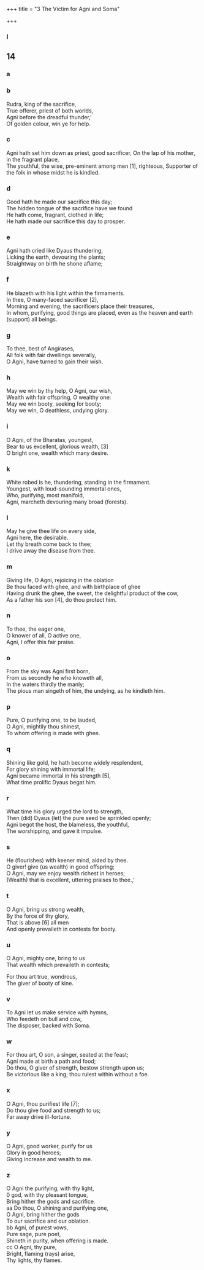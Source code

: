 +++
title = "3 The Victim for Agni and Soma"

+++


### l
## 14
### a
### b
Rudra, king of the sacrifice,  
True offerer, priest of both worlds,  
Agni before the dreadful thunder,'  
Of golden colour, win ye for help.
### c
Agni hath set him down as priest, good sacrificer, On the lap of his mother, in the fragrant place,  
The youthful, the wise, pre-eminent among men [1], righteous, Supporter of the folk in whose midst he is kindled.
### d
Good hath he made our sacrifice this day;  
The hidden tongue of the sacrifice have we found  
He hath come, fragrant, clothed in life;  
He hath made our sacrifice this day to prosper.
### e
Agni hath cried like Dyaus thundering,  
Licking the earth, devouring the plants;  
Straightway on birth he shone aflame;

### f
He blazeth with his light within the firmaments.  
In thee, O many-faced sacrificer [2],  
Morning and evening, the sacrificers place their treasures,  
In whom, purifying, good things are placed, even as the heaven and earth (support) all beings. 
### g
To thee, best of Angirases,  
All folk with fair dwellings severally,  
O Agni, have turned to gain their wish.
### h
May we win by thy help, O Agni, our wish,  
Wealth with fair offspring, O wealthy one:  
May we win booty, seeking for booty;  
May we win, O deathless, undying glory.
### i
O Agni, of the Bharatas, youngest,  
Bear to us excellent, glorious wealth, [3]  
O bright one, wealth which many desire.
### k
White robed is he, thundering, standing in the firmament.  
Youngest, with loud-sounding immortal ones,  
Who, purifying, most manifold,  
Agni, marcheth devouring many broad (forests).
### l
May he give thee life on every side,  
Agni here, the desirable.  
Let thy breath come back to thee;  
I drive away the disease from thee.
### m
Giving life, O Agni, rejoicing in the oblation  
Be thou faced with ghee, and with birthplace of ghee  
Having drunk the ghee, the sweet, the delightful product of the cow,  
As a father his son [4], do thou protect him.
### n
To thee, the eager one,  
O knower of all, O active one,  
Agni, I offer this fair praise.
### o
From the sky was Agni first born,  
From us secondly he who knoweth all,  
In the waters thirdly the manly;  
The pious man singeth of him, the undying, as he kindleth him.
### p
Pure, O purifying one, to be lauded,  
O Agni, mightily thou shinest,  
To whom offering is made with ghee.
### q
Shining like gold, he hath become widely resplendent,  
For glory shining with immortal life;  
Agni became immortal in his strength [5],  
What time prolific Dyaus begat him.
### r
What time his glory urged the lord to strength,  
Then (did) Dyaus (let) the pure seed be sprinkled openly;  
Agni begot the host, the blameless, the youthful,  
The worshipping, and gave it impulse.
### s
He (flourishes) with keener mind, aided by thee.  
O giver! give (us wealth) in good offspring;  
O Agni, may we enjoy wealth richest in heroes;  
(Wealth) that is excellent, uttering praises to thee.,'
### t
O Agni, bring us strong wealth,  
By the force of thy glory,  
That is above [6] all men  
And openly prevaileth in contests for booty.
### u
O Agni, mighty one, bring to us  
That wealth which prevaileth in contests;
  
For thou art true, wondrous,  
The giver of booty of kine.
### v
To Agni let us make service with hymns,  
Who feedeth on bull and cow,  
The disposer, backed with Soma.
### w
For thou art, O son, a singer, seated at the feast;  
Agni made at birth a path and food;  
Do thou, O giver of strength, bestow strength upon us;  
Be victorious like a king; thou rulest within without a foe.
### x
O Agni, thou purifiest life [7];  
Do thou give food and strength to us;  
Far away drive ill-fortune.
### y
O Agni, good worker, purify for us  
Glory in good heroes;  
Giving increase and wealth to me.
### z
O Agni the purifying, with thy light,  
0 god, with thy pleasant tongue,  
Bring hither the gods and sacrifice.  
aa Do thou, O shining and purifying one,  
O Agni, bring hither the gods  
To our sacrifice and our oblation.  
bb Agni, of purest vows,  
Pure sage, pure poet,  
Shineth in purity, when offering is made.  
cc O Agni, thy pure,  
Bright, flaming (rays) arise,  
Thy lights, thy flames.
